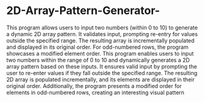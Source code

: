 # 2D-Array-Pattern-Generator-
This program allows users to input two numbers (within 0 to 10) to generate a dynamic 2D array pattern. It validates input, prompting re-entry for values outside the specified range. The resulting array is incrementally populated and displayed in its original order. For odd-numbered rows, the program showcases a modified element order. This program enables users to input two numbers within the range of 0 to 10 and dynamically generates a 2D array pattern based on these inputs. It ensures valid input by prompting the user to re-enter values if they fall outside the specified range. The resulting 2D array is populated incrementally, and its elements are displayed in their original order. Additionally, the program presents a modified order for elements in odd-numbered rows, creating an interesting visual pattern
